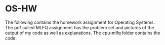 # OS-HW

The following contains the homework assignment for Operating Systems.  The pdf called MLFQ assignment has the problem set and pictures of the output of my code as well as explanations.  The cpu-mlfq folder contains the code.
